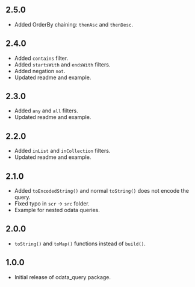 ## 2.5.0

* Added OrderBy chaining: `thenAsc` and `thenDesc`. 
  
## 2.4.0

* Added `contains` filter.
* Added `startsWith` and `endsWith` filters.
* Added negation `not`.
* Updated readme and example.
  
## 2.3.0

* Added `any` and `all` filters.
* Updated readme and example.

## 2.2.0

* Added `inList` and `inCollection` filters.
* Updated readme and example.

## 2.1.0

* Added `toEncodedString()` and normal `toString()` does not encode the query.
* Fixed typo in `scr` -> `src` folder.
* Example for nested odata queries.

## 2.0.0

* `toString()` and `toMap()` functions instead of `build()`.

## 1.0.0

* Initial release of odata_query package.
